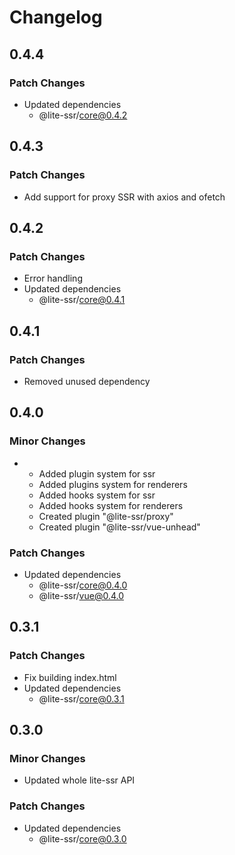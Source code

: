 # Changelog

## 0.4.4

### Patch Changes

- Updated dependencies
  - @lite-ssr/core@0.4.2

## 0.4.3

### Patch Changes

- Add support for proxy SSR with axios and ofetch

## 0.4.2

### Patch Changes

- Error handling
- Updated dependencies
  - @lite-ssr/core@0.4.1

## 0.4.1

### Patch Changes

- Removed unused dependency

## 0.4.0

### Minor Changes

- - Added plugin system for ssr
  - Added plugins system for renderers
  - Added hooks system for ssr
  - Added hooks system for renderers
  - Created plugin "@lite-ssr/proxy"
  - Created plugin "@lite-ssr/vue-unhead"

### Patch Changes

- Updated dependencies
  - @lite-ssr/core@0.4.0
  - @lite-ssr/vue@0.4.0

## 0.3.1

### Patch Changes

- Fix building index.html
- Updated dependencies
  - @lite-ssr/core@0.3.1

## 0.3.0

### Minor Changes

- Updated whole lite-ssr API

### Patch Changes

- Updated dependencies
  - @lite-ssr/core@0.3.0
